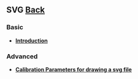 ## SVG [Back](./../webgl.md)

### Basic

- [**Introduction**](./introduction/introduction.md)

### Advanced

- [**Calibration Parameters for drawing a svg file**](./calibration_parameters/calibration_parameters.md)
